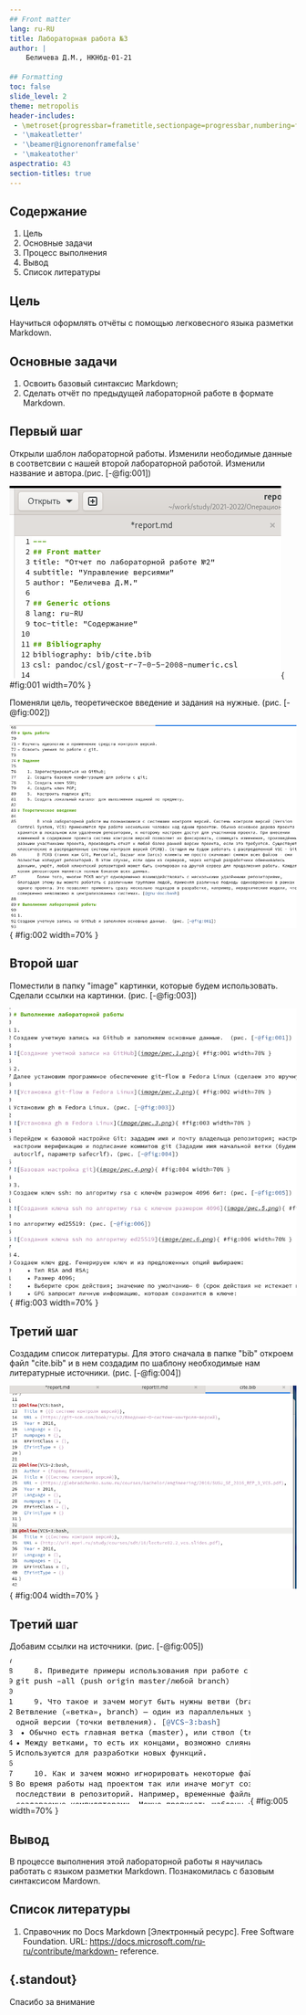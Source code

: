 ```yaml
---
## Front matter
lang: ru-RU
title: Лабораторная работа №3
author: |
	Беличева Д.М., НКНбд-01-21

## Formatting
toc: false
slide_level: 2
theme: metropolis
header-includes: 
 - \metroset{progressbar=frametitle,sectionpage=progressbar,numbering=fraction}
 - '\makeatletter'
 - '\beamer@ignorenonframefalse'
 - '\makeatother'
aspectratio: 43
section-titles: true
---
```


## Содержание

1. Цель
2. Основные задачи
3. Процесс выполнения
4. Вывод
5. Список литературы

## Цель

Научиться оформлять отчёты с помощью легковесного языка разметки Markdown.


## Основные задачи

1. Освоить базовый синтаксис Markdown;
2. Сделать отчёт по предыдущей лабораторной работе в формате Markdown.

## Первый шаг

Открыли шаблон лабораторной работы. Изменили неободимые данные в соответсвии с нашей второй лабораторной работой. Изменили название и автора.(рис. [-@fig:001])

![Изменение некоторых данных в отчете](image/1.png){ #fig:001 width=70% } 

Поменяли цель, теоретическое введение и задания на нужные. (рис. [-@fig:002])

![Описание цели, теоретического введения и задания](image/2.png){ #fig:002 width=70% } 

## Второй шаг

Поместили в папку "image" картинки, которые будем использовать. Сделали ссылки на картинки. (рис. [-@fig:003])

![Добавление картинок и ссылок на них](image/3.png){ #fig:003 width=70% } 

## Третий шаг

Создадим список литературы. Для этого сначала в папке "bib" откроем файл "cite.bib" и в нем создадим по шаблону необходимые нам литературные источники. (рис. [-@fig:004])

![Список литературы](image/4.png){ #fig:004 width=70% } 

## Третий шаг

Добавим ссылки на источники. (рис. [-@fig:005])

![Пример ссылки на источник](image/5.png){ #fig:005 width=70% } 

## Вывод

В процессе выполнения этой лабораторной работы я научилась работать с
языком разметки Markdown. Познакомилась с базовым синтаксисом Mardown.

## Список литературы

1. Справочник по Docs Markdown [Электронный ресурс]. Free Software
Foundation. URL: https://docs.microsoft.com/ru-ru/contribute/markdown-
reference.

## {.standout}

Спасибо за внимание
